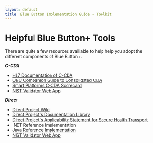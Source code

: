 ```yaml
---
layout: default
title: Blue Button Implementation Guide - Toolkit
---
```


# Helpful Blue Button+ Tools

There are quite a few resources availiable to help help you adopt the different components of Blue Button+.

***C-CDA***
- [HL7 Documentation of C-CDA](http://www.hl7.org/implement/standards/product_brief.cfm?product_id=258)
- [ONC Companion Guide to Consolidated CDA](http://wiki.siframework.org/Companion+Guide+to+Consolidated+CDA+for+MU2)
- [Smart Platforms C-CDA Scorecard](http://ccda-scorecard.smartplatforms.org/)
- [NIST Validator Web App](http://transport-testing.nist.gov/ttt/)

***Direct***
- [Direct Project Wiki](http://wiki.directproject.org/)
- [Direct Project's Documentation Library](http://wiki.directproject.org/Documentation+Library)
- [Direct Project's Applicability Statement for Secure Health Transport](http://wiki.directproject.org/Applicability+Statement+for+Secure+Health+Transport)
- [.NET Reference Implementation](http://wiki.directproject.org/CSharp+Reference+Implementation)
- [Java Reference Implementation](http://wiki.directproject.org/Java+Reference+Implementation)
- [NIST Validator Web App](http://transport-testing.nist.gov/ttt/)